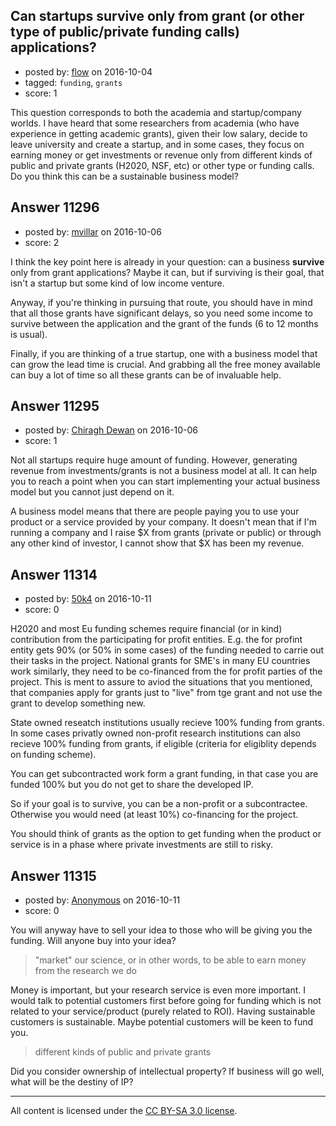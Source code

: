 ## Can startups survive only from grant (or other type of public/private funding calls) applications?

- posted by: [flow](https://stackexchange.com/users/57288/flow) on 2016-10-04
- tagged: `funding`, `grants`
- score: 1

This question corresponds to both the academia and startup/company worlds. I have heard that some researchers from academia (who have experience in getting academic grants), given their low salary, decide to leave university and create a startup, and in some cases, they focus on earning money or get investments or revenue only from different kinds of public and private grants (H2020, NSF, etc) or other type or funding calls. Do you think this can be a sustainable business model?


## Answer 11296

- posted by: [mvillar](https://stackexchange.com/users/1980756/mvillar) on 2016-10-06
- score: 2

I think the key point here is already in your question: can a business **survive** only from grant applications? Maybe it can, but if surviving is their goal, that isn't a startup but some kind of low income venture.

Anyway, if you're thinking in pursuing that route, you should have in mind that all those grants have significant delays, so you need some income to survive between the application and the grant of the funds (6 to 12 months is usual).

Finally, if you are thinking of a true startup, one with a business model that can grow the lead time is crucial. And grabbing all the free money available can buy a lot of time so all these grants can be of invaluable help.




## Answer 11295

- posted by: [Chiragh Dewan](https://stackexchange.com/users/9254789/chiragh-dewan) on 2016-10-06
- score: 1

Not all startups require huge amount of funding. However, generating revenue from investments/grants is not a business model at all. It can help you to reach a point when you can start implementing your actual business model but you cannot just depend on it. 

A business model means that there are people paying you to use your product or a service provided by your company. It doesn't mean that if I'm running a company and I raise $X from grants (private or public) or through any other kind of investor, I cannot show that $X has been my revenue. 


## Answer 11314

- posted by: [50k4](https://stackexchange.com/users/5986638/50k4) on 2016-10-11
- score: 0

H2020 and most Eu funding schemes require financial (or in kind) contribution from the participating for profit entities. E.g. the for profint entity gets 90% (or 50% in some cases) of the funding needed to carrie out their tasks in the project. National grants for SME's in many EU countries work similarly, they need to be co-financed from the for profit parties of the project. This is ment to assure to aviod the situations that you mentioned, that companies apply for grants just to "live" from tge grant and not use the grant to develop something new. 

State owned reseatch institutions usually recieve 100% funding from grants. In some cases privatly owned non-profit research institutions can also recieve 100% funding from grants, if eligible (criteria for eligiblity depends on funding scheme).

You can get subcontracted work form a grant funding, in that case you are funded 100% but you do not get to share the developed IP. 

So if your goal is to survive, you can be a non-profit or a subcontractee. Otherwise you would need (at least 10%) co-financing for the project.

You should think of grants as the option to get funding when the product or service is in a phase where private investments are still to risky. 


## Answer 11315

- posted by: [Anonymous](https://stackexchange.com/users/1584111/anonymous) on 2016-10-11
- score: 0

You will anyway have to sell your idea to those who will be giving you the funding. Will anyone buy into your idea?

> "market" our science, or in other words, to be able to earn money from the research we do

Money is important, but your research service is even more important. I would talk to potential customers first before going for funding which is not related to your service/product (purely related to ROI). Having sustainable customers is sustainable. Maybe potential customers will be keen to fund you.

> different kinds of public and private grants

Did you consider ownership of intellectual property? If business will go well, what will be the destiny of IP?



---

All content is licensed under the [CC BY-SA 3.0 license](https://creativecommons.org/licenses/by-sa/3.0/).
